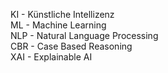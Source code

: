 KI - Künstliche Intellizenz <br>
ML - Machine Learning <br>
NLP - Natural Language Processing <br>
CBR - Case Based Reasoning <br>
XAI - Explainable AI <br>
